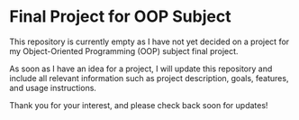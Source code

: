 # Final Project for OOP Subject

This repository is currently empty as I have not yet decided on a project for my Object-Oriented Programming (OOP) subject final project. 

As soon as I have an idea for a project, I will update this repository and include all relevant information such as project description, goals, features, and usage instructions.

Thank you for your interest, and please check back soon for updates!